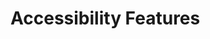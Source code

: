 # Accessibility Features

<!-- Documentation for keyboard navigation, screen reader support, and other accessibility options. -->
